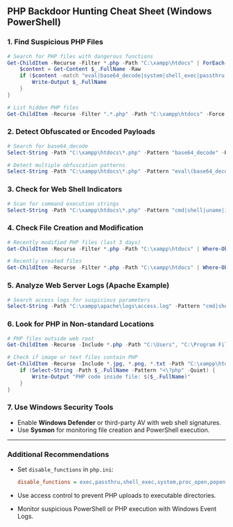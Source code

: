 ## PHP Backdoor Hunting Cheat Sheet (Windows PowerShell)

### 1. Find Suspicious PHP Files

```powershell
# Search for PHP files with dangerous functions
Get-ChildItem -Recurse -Filter *.php -Path "C:\xampp\htdocs" | ForEach-Object {
    $content = Get-Content $_.FullName -Raw
    if ($content -match "eval|base64_decode|system|shell_exec|passthru|popen|proc_open") {
        Write-Output $_.FullName
    }
}

# List hidden PHP files
Get-ChildItem -Recurse -Filter ".*.php" -Path "C:\xampp\htdocs" -Force
```

### 2. Detect Obfuscated or Encoded Payloads

```powershell
# Search for base64_decode
Select-String -Path "C:\xampp\htdocs\*.php" -Pattern "base64_decode" -Recurse

# Detect multiple obfuscation patterns
Select-String -Path "C:\xampp\htdocs\*.php" -Pattern "eval\(base64_decode|gzinflate|str_rot13|create_function|assert\(" -Recurse
```

### 3. Check for Web Shell Indicators

```powershell
# Scan for command execution strings
Select-String -Path "C:\xampp\htdocs\*.php" -Pattern "cmd|shell|uname|id|whoami|wget|curl|python|perl|nc|netcat|tcp|udp" -Recurse
```

### 4. Check File Creation and Modification

```powershell
# Recently modified PHP files (last 3 days)
Get-ChildItem -Recurse -Filter *.php -Path "C:\xampp\htdocs" | Where-Object { $_.LastWriteTime -gt (Get-Date).AddDays(-3) }

# Recently created files
Get-ChildItem -Recurse -Filter *.php -Path "C:\xampp\htdocs" | Where-Object { $_.CreationTime -gt (Get-Date).AddDays(-3) }
```

### 5. Analyze Web Server Logs (Apache Example)

```powershell
# Search access logs for suspicious parameters
Select-String -Path "C:\xampp\apache\logs\access.log" -Pattern "cmd|shell|base64|eval|POST /|\x" 
```

### 6. Look for PHP in Non-standard Locations

```powershell
# PHP files outside web root
Get-ChildItem -Recurse -Include *.php -Path "C:\Users", "C:\Program Files", "C:\Windows" -ErrorAction SilentlyContinue

# Check if image or text files contain PHP
Get-ChildItem -Recurse -Include *.jpg, *.png, *.txt -Path "C:\xampp\htdocs" | ForEach-Object {
    if (Select-String -Path $_.FullName -Pattern "<\?php" -Quiet) {
        Write-Output "PHP code inside file: $($_.FullName)"
    }
}
```

### 7. Use Windows Security Tools

* Enable **Windows Defender** or third-party AV with web shell signatures.
* Use **Sysmon** for monitoring file creation and PowerShell execution.

---

### Additional Recommendations

* Set `disable_functions` in `php.ini`:

  ```ini
  disable_functions = exec,passthru,shell_exec,system,proc_open,popen,curl_exec,eval,assert
  ```
* Use access control to prevent PHP uploads to executable directories.
* Monitor suspicious PowerShell or PHP execution with Windows Event Logs.

